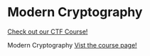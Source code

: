 # Modern Cryptography

[Check out our CTF Course!](https://academy.hoppersroppers.org/mod/page/view.php?id=616)

Modern Cryptography
[Vist the course page!](https://academy.hoppersroppers.org/mod/page/view.php?id=616)
